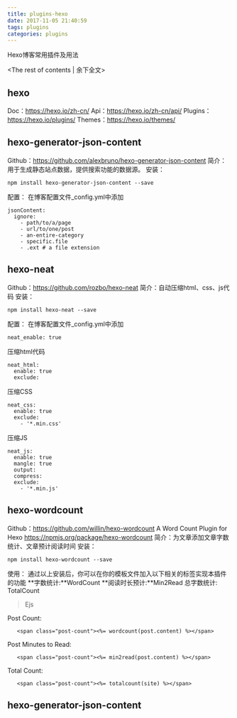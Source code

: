 ```yaml
---
title: plugins-hexo
date: 2017-11-05 21:40:59
tags: plugins
categories: plugins
---
```

  Hexo博客常用插件及用法
<!-- more -->
<The rest of contents | 余下全文>

## hexo
Doc：https://hexo.io/zh-cn/
Api：https://hexo.io/zh-cn/api/
Plugins：https://hexo.io/plugins/
Themes：https://hexo.io/themes/

## hexo-generator-json-content
Github：https://github.com/alexbruno/hexo-generator-json-content
简介：用于生成静态站点数据，提供搜索功能的数据源。
安装：
```
npm install hexo-generator-json-content --save
```
配置：
在博客配置文件_config.yml中添加
```
jsonContent:
  ignore:
    - path/to/a/page
    - url/to/one/post
    - an-entire-category
    - specific.file
    - .ext # a file extension
```

## hexo-neat
Github：https://github.com/rozbo/hexo-neat
简介：自动压缩html、css、js代码
安装：
```
npm install hexo-neat --save
```
配置：
在博客配置文件_config.yml中添加
```
neat_enable: true
```
压缩html代码
```
neat_html:
  enable: true
  exclude:
```
压缩CSS
```
neat_css:
  enable: true
  exclude:
    - '*.min.css'
```
压缩JS
```
neat_js:
  enable: true
  mangle: true
  output:
  compress:
  exclude:
    - '*.min.js'
```
## hexo-wordcount
Github：https://github.com/willin/hexo-wordcount
A Word Count Plugin for Hexo https://npmjs.org/package/hexo-wordcount
简介：为文章添加文章字数统计、文章预计阅读时间
安装：
```
npm install hexo-wordcount --save
```
使用：
通过以上安装后，你可以在你的模板文件加入以下相关的标签实现本插件的功能
**字数统计:**WordCount
**阅读时长预计:**Min2Read
总字数统计: TotalCount
> Ejs

Post Count:
```
   <span class="post-count"><%= wordcount(post.content) %></span>
```
Post Minutes to Read:
```
   <span class="post-count"><%= min2read(post.content) %></span>
```
Total Count:
```
   <span class="post-count"><%= totalcount(site) %></span>
```

## hexo-generator-json-content
